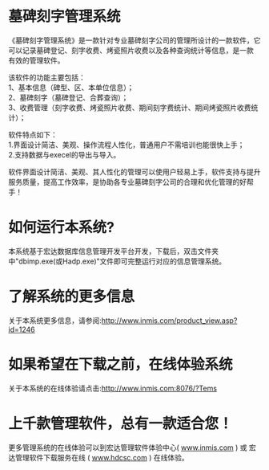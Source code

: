 # 墓碑刻字管理系统

《墓碑刻字管理系统》是一款针对专业墓碑刻字公司的管理所设计的一款软件，它可以记录墓碑登记、刻字收费、烤瓷照片收费以及各种查询统计等信息，是一款 有效的管理软件。 

该软件的功能主要包括：   
1、基本信息（碑型、区、本单位信息）；   
2、墓碑刻字（墓碑登记、合葬查询）；   
3、收费管理（刻字收费、烤瓷照片收费、期间刻字费统计、期间烤瓷照片收费统计）； 

软件特点如下：   
1.界面设计简洁、美观、操作流程人性化，普通用户不需培训也能很快上手；   
2.支持数据与execel的导出与导入。

软件界面设计简洁、美观、其人性化的管理可以使用户轻易上手，软件支持与提升服务质量，提高工作效率，是协助各专业墓碑刻字公司的合理和优化管理的好帮 手！

# 如何运行本系统?

本系统基于宏达数据库信息管理开发平台开发，下载后，双击文件夹中"dbimp.exe(或Hadp.exe)"文件即可完整运行对应的信息管理系统。

# 了解系统的更多信息

关于本系统更多信息，请参阅:http://www.inmis.com/product_view.asp?id=1246

# 如果希望在下载之前，在线体验系统

关于本系统的在线体验请点击:http://www.inmis.com:8076/?Tems

# 上千款管理软件，总有一款适合您！

更多管理系统的在线体验可以到宏达管理软件体验中心( www.inmis.com ) 或 宏达管理软件下载服务在线 ( www.hdcsc.com ) 在线体验。

